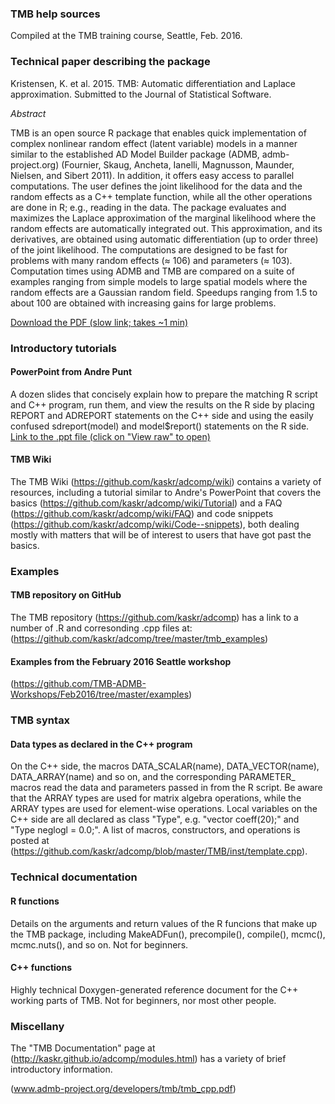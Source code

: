 ### TMB help sources

Compiled at the TMB training course, Seattle, Feb. 2016.

### Technical paper describing the package

Kristensen, K. et al. 2015. TMB: Automatic differentiation and Laplace approximation. Submitted to the Journal of Statistical Software.

*Abstract*

TMB is an open source R package that enables quick implementation of complex nonlinear random effect (latent variable) models in a manner similar to the established AD Model Builder package (ADMB, admb-project.org) (Fournier, Skaug, Ancheta, Ianelli, Magnusson, Maunder, Nielsen, and Sibert 2011). In addition, it offers easy access to parallel computations. The user defines the joint likelihood for the data and the random effects as a C++ template function, while all the other operations are done in R; e.g., reading in the data. The package evaluates and maximizes the Laplace approximation of the marginal likelihood where the random effects are automatically integrated out. This approximation, and its derivatives, are obtained using automatic differentiation (up to order three) of the joint likelihood. The computations are designed to be fast for problems with many random effects (≈ 106) and parameters (≈ 103). Computation times using ADMB and TMB are compared on a suite of examples ranging from simple models to large spatial models where the random effects are a Gaussian random field. Speedups ranging from 1.5 to about 100 are obtained with increasing gains for large problems.

[Download the PDF (slow link; takes ~1 min)](http://arxiv.org/pdf/1509.00660.pdf)

### Introductory tutorials

#### PowerPoint from Andre Punt 

A dozen slides that concisely explain how to prepare the matching R script and C++ program, run them, and view the results on the R side by placing REPORT and ADREPORT statements on the C++ side and using the easily confused sdreport(model) and model\$report() statements on the R side. [Link to the .ppt file (click on "View raw" to open)](https://github.com/TMB-ADMB-Workshops/Feb2016/blob/master/examples/andre/AndreLecture.ppt)

#### TMB Wiki

The TMB Wiki (https://github.com/kaskr/adcomp/wiki) contains a variety of resources, including a tutorial similar to Andre's PowerPoint that covers the basics (https://github.com/kaskr/adcomp/wiki/Tutorial) and a FAQ (https://github.com/kaskr/adcomp/wiki/FAQ) and code snippets (https://github.com/kaskr/adcomp/wiki/Code--snippets), both dealing mostly with matters that will be of interest to users that have got past the basics.

### Examples

#### TMB repository on GitHub

The TMB repository (https://github.com/kaskr/adcomp) has a link to a number of .R and corresonding .cpp files at: (https://github.com/kaskr/adcomp/tree/master/tmb_examples)

#### Examples from the February 2016 Seattle workshop

 (https://github.com/TMB-ADMB-Workshops/Feb2016/tree/master/examples)

### TMB syntax

#### Data types as declared in the C++ program

On the C++ side, the macros DATA_SCALAR(name), DATA_VECTOR(name), DATA_ARRAY(name) and so on, and the corresponding PARAMETER_ macros read the data and parameters passed in from the R script. Be aware that the ARRAY types are used for matrix algebra operations, while the ARRAY types are used for element-wise operations. Local variables on the C++ side are all declared as class "Type", e.g. "vector<Type> coeff(20);" and "Type neglogl = 0.0;". A list of macros, constructors, and operations is posted at
(https://github.com/kaskr/adcomp/blob/master/TMB/inst/template.cpp).

### Technical documentation

#### R functions

Details on the arguments and return values of the R funcions that make up the TMB package, including MakeADFun(), precompile(), compile(), mcmc(), mcmc.nuts(), and so on. Not for beginners.  

#### C++ functions

Highly technical Doxygen-generated reference document for the C++ working parts of TMB. Not for beginners, nor most other people.

### Miscellany

The "TMB Documentation" page at (http://kaskr.github.io/adcomp/modules.html)
has a variety of brief introductory information.

(www.admb-project.org/developers/tmb/tmb_cpp.pdf)




